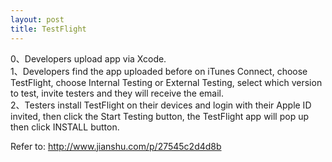 ```yaml
---
layout: post
title: TestFlight
---
```


0、Developers upload app via Xcode.  
1、Developers find the app uploaded before on iTunes Connect, choose TestFlight, choose Internal Testing or External Testing, select which version to test, invite testers and they will receive the email.  
2、Testers install TestFlight on their devices and login with their Apple ID invited, then click the Start Testing button, the TestFlight app will pop up then click INSTALL button.  

Refer to: <http://www.jianshu.com/p/27545c2d4d8b>
